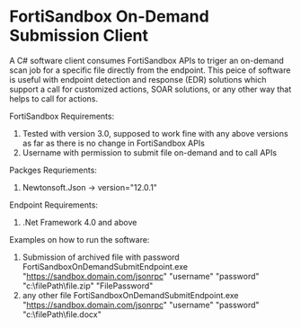 # FortiSandbox On-Demand Submission Client
A C# software client consumes FortiSandbox APIs to triger an on-demand scan job for a specific file directly from the endpoint.
This peice of software is useful with endpoint detection and response (EDR) solutions which support a call for customized actions, SOAR solutions, or any other way that helps to call for actions.

FortiSandbox Requirements:
  1. Tested with version 3.0, supposed to work fine with any above versions as far as there is no change in FortiSandbox APIs
  2. Username with permission to submit file on-demand and to call APIs

Packges Requriements:
  1. Newtonsoft.Json -> version="12.0.1"

Endpoint Requirements:
  1. .Net Framework 4.0 and above

Examples on how to run the software:
  1. Submission of archived file with password
        FortiSandboxOnDemandSubmitEndpoint.exe "https://sandbox.domain.com/jsonrpc" "username" "password" "c:\filePath\file.zip" "FilePassword"
  2. any other file
        FortiSandboxOnDemandSubmitEndpoint.exe "https://sandbox.domain.com/jsonrpc" "username" "password" "c:\filePath\file.docx"

